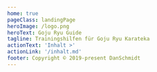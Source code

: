 ```yaml
---
home: true
pageClass: landingPage
heroImage: /logo.png
heroText: Goju Ryu Guide
tagline: Trainingshilfen für Goju Ryu Karateka
actionText: 'Inhalt >'
actionLink: '/inhalt.md'
footer: Copyright © 2019-present DanSchmidt
---
```

